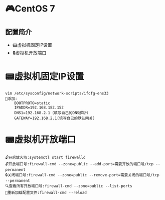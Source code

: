 # 🎮CentOS 7
## 配置简介
- 📟虚拟机固定IP设置
- 🔒虚拟机开放端口
# 📟虚拟机固定IP设置
    vim /etc/sysconfig/network-scripts/ifcfg-ens33
    📁添加:
        BOOTPROTO=static
        IPADDR=192.168.182.152
        DNS1=192.168.2.1（填写自己的DNS解析）
        GATEWAY=192.168.2.1(填写自己的默认网关)
# 📟虚拟机开放端口
    🔓开启放火墙:systemctl start firewalld 
    🔓开放端口号:firewall-cmd --zone=public --add-port=需要开放的端口号/tcp --permanent
    🔒关闭端口号:firewall-cmd --zone=public --remove-port=需要关闭的端口号/tcp --permanent
    🔍查看所有开放端口号:firewall-cmd --zone=public --list-ports
    🔌重新加载配置文件:firewall-cmd --reload